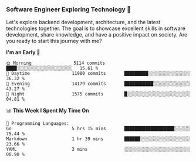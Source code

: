 ### Software Engineer Exploring Technology 🚀 

Let's explore backend development, architecture, and the latest technologies together. The goal is to showcase excellent skills in software development, share knowledge, and have a positive impact on society. Are you ready to start this journey with me?

<!--START_SECTION:waka-->
**I'm an Early 🐤** 

```text
🌞 Morning                5114 commits        ████░░░░░░░░░░░░░░░░░░░░░   15.61 % 
🌆 Daytime                11900 commits       █████████░░░░░░░░░░░░░░░░   36.32 % 
🌃 Evening                14179 commits       ███████████░░░░░░░░░░░░░░   43.27 % 
🌙 Night                  1575 commits        █░░░░░░░░░░░░░░░░░░░░░░░░   04.81 % 
```


📊 **This Week I Spent My Time On** 

```text
💬 Programming Languages: 
Go                       5 hrs 15 mins       ███████████████████░░░░░░   75.44 % 
Markdown                 1 hr 39 mins        ██████░░░░░░░░░░░░░░░░░░░   23.66 % 
YAML                     3 mins              ░░░░░░░░░░░░░░░░░░░░░░░░░   00.90 % 
```


<!--END_SECTION:waka-->
